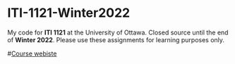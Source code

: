 # ITI-1121-Winter2022

My code for **ITI 1121** at the University of Ottawa. Closed source until the end of **Winter 2022**. 
Please use these assignments for learning purposes only. 

#[Course webiste](https://www.site.uottawa.ca/~gvj/Courses/ITI1121/lectures/index.html)

